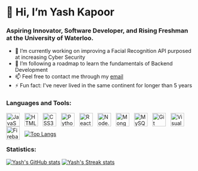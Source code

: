 # 👋 Hi, I’m Yash Kapoor

### Aspiring Innovator, Software Developer, and Rising Freshman at the University of Waterloo.

- 🔭 I’m currently working on improving a Facial Recognition API purposed at increasing Cyber Security
- 🌱 I’m following a roadmap to learn the fundamentals of Backend Development
- 📫 Feel free to contact me through my [email](mailto:yashkapoor1004@gmail.com)
- ⚡ Fun fact: I've never lived in the same continent for longer than 5 years

### Languages and Tools:
<img align="left" alt="JavaScript" width="36px" src="https://cdn.jsdelivr.net/gh/devicons/devicon/icons/javascript/javascript-original.svg" style="padding-right:10px;" />
<img align="left" alt="HTML5" width="36px" src="https://cdn.jsdelivr.net/gh/devicons/devicon/icons/html5/html5-original.svg" style="padding-right:10px;" />
<img align="left" alt="CSS3" width="36px" src="https://cdn.jsdelivr.net/gh/devicons/devicon/icons/css3/css3-original.svg" style="padding-right:10px;" />
<img align="left" alt="Python" width="36px" src="https://cdn.jsdelivr.net/gh/devicons/devicon/icons/python/python-original.svg" style="padding-right:10px;" />
<img align="left" alt="React" width="36px" src="https://cdn.jsdelivr.net/gh/devicons/devicon/icons/react/react-original.svg" style="padding-right:10px;" />
<img align="left" alt="Node.js" width="36px" src="https://cdn.jsdelivr.net/gh/devicons/devicon/icons/nodejs/nodejs-original.svg" style="padding-right:10px;" />
<img align="left" alt="MongoDB" width="36px" src="https://cdn.jsdelivr.net/gh/devicons/devicon/icons/mongodb/mongodb-original.svg" style="padding-right:10px;" />
<img align="left" alt="MySQL" width="36px" src="https://cdn.jsdelivr.net/gh/devicons/devicon/icons/mysql/mysql-original.svg" style="padding-right:10px;" />
<img align="left" alt="Git" width="36px" src="https://cdn.jsdelivr.net/gh/devicons/devicon/icons/git/git-original.svg" style="padding-right:10px;" />
<img align="left" alt="Visual Studio Code" width="36px" src="https://cdn.jsdelivr.net/gh/devicons/devicon/icons/vscode/vscode-original.svg" style="padding-right:10px;" />
<img align="left" alt="Firebase" width="36px" src="https://cdn.jsdelivr.net/gh/devicons/devicon/icons/firebase/firebase-plain.svg" style="padding-right:10px;" />
<br></br>

[![Top Langs](https://github-readme-stats.vercel.app/api/top-langs/?username=YashKapoor1004&layout=compact&theme=tokyonight)](https://github.com/anuraghazra/github-readme-stats)

### Statistics:
[![Yash's GitHub stats](https://github-readme-stats.vercel.app/api?username=YashKapoor1004&count_private=true&show_icons=true&theme=tokyonight)](https://github.com/anuraghazra/github-readme-stats)
[![Yash's Streak stats](https://github-readme-streak-stats.herokuapp.com/?user=YashKapoor1004&theme=tokyonight)](https://github.com/anuraghazra/github-readme-stats)
<!-- ![](https://visitor-badge.laobi.icu/badge?page_id=YashKapoor1004.YashKapoor1004) -->
